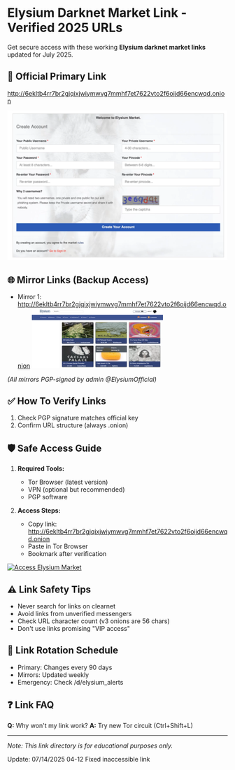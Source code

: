 # Elysium Darknet Market Link - Verified 2025 URLs

Get secure access with these working **Elysium darknet market links** updated for July 2025.

## 🔗 Official Primary Link
http://6ekltb4rr7br2gjqixjwiymwvg7mmhf7et7622vto2f6oijd66encwqd.onion

<a href="http://6ekltb4rr7br2gjqixjwiymwvg7mmhf7et7622vto2f6oijd66encwqd.onion"><img src="/media/progress.webp" alt="Elysium Login" style="max-width: 100%;"></a>

## 🌐 Mirror Links (Backup Access)
- Mirror 1: http://6ekltb4rr7br2gjqixjwiymwvg7mmhf7et7622vto2f6oijd66encwqd.onion
[<img src="/media/content.webp" width="300" alt="Elysium Market Interface Guide">](http://6ekltb4rr7br2gjqixjwiymwvg7mmhf7et7622vto2f6oijd66encwqd.onion)


*(All mirrors PGP-signed by admin @ElysiumOfficial)*

## ✅ How To Verify Links
1. Check PGP signature matches official key
2. Confirm URL structure (always .onion)

## 🛡️ Safe Access Guide
1. **Required Tools:**
   - Tor Browser (latest version)
   - VPN (optional but recommended)
   - PGP software

2. **Access Steps:**
   - Copy link: http://6ekltb4rr7br2gjqixjwiymwvg7mmhf7et7622vto2f6oijd66encwqd.onion
   - Paste in Tor Browser
   - Bookmark after verification

<a href="http://6ekltb4rr7br2gjqixjwiymwvg7mmhf7et7622vto2f6oijd66encwqd.onion"><img src="/media/access-button.png" alt="Access Elysium Market" style="max-width: 100%;"></a>

## ⚠️ Link Safety Tips
- Never search for links on clearnet
- Avoid links from unverified messengers
- Check URL character count (v3 onions are 56 chars)
- Don't use links promising "VIP access"

## 🔄 Link Rotation Schedule
- Primary: Changes every 90 days
- Mirrors: Updated weekly
- Emergency: Check /d/elysium_alerts

## ❓ Link FAQ
**Q:** Why won't my link work?
**A:** Try new Tor circuit (Ctrl+Shift+L)

---

*Note: This link directory is for educational purposes only.*





















Update:  07/14/2025 04-12 Fixed inaccessible link